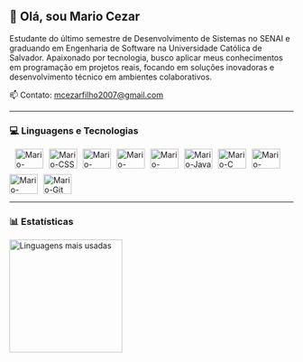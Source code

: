 ## 👋 Olá, sou Mario Cezar

Estudante do último semestre de Desenvolvimento de Sistemas no SENAI e graduando em Engenharia de Software na Universidade Católica de Salvador. Apaixonado por tecnologia, busco aplicar meus conhecimentos em programação em projetos reais, focando em soluções inovadoras e desenvolvimento técnico em ambientes colaborativos. 

📫 Contato: mcezarfilho2007@gmail.com 

---

### 💻 Linguagens e Tecnologias

<div style="display: flex; flex-wrap: wrap; gap: 10px; align-items: center;"><br>
  <!-- Front-end -->
  <img title="HTML5" alt="Mario-HTML" height="35" width="50" src="https://cdn.jsdelivr.net/gh/devicons/devicon/icons/html5/html5-original.svg" />
  <img title="CSS3" alt="Mario-CSS" height="35" width="50" src="https://cdn.jsdelivr.net/gh/devicons/devicon/icons/css3/css3-original.svg" />
  <img title="JavaScript" alt="Mario-JavaScript" height="35" width="50" src="https://cdn.jsdelivr.net/gh/devicons/devicon/icons/javascript/javascript-original.svg" />

  <!-- Back-end -->
  <img title="Node.js" alt="Mario-Node" height="35" width="50" src="https://cdn.jsdelivr.net/gh/devicons/devicon/icons/nodejs/nodejs-original.svg" />
  <img title="Prisma ORM" alt="Mario-Prisma" height="35" width="50" src="https://cdn.jsdelivr.net/gh/devicons/devicon/icons/prisma/prisma-original.svg" />
  <img title="Java" alt="Mario-Java" height="35" width="50" src="https://cdn.jsdelivr.net/gh/devicons/devicon/icons/java/java-original.svg" />
  <img title="Linguagem C" alt="Mario-C" height="35" width="50" src="https://cdn.jsdelivr.net/gh/devicons/devicon/icons/c/c-original.svg" />

  <!-- Banco de Dados -->
  <img title="MySQL" alt="Mario-MySQL" height="35" width="50" src="https://cdn.jsdelivr.net/gh/devicons/devicon/icons/mysql/mysql-original.svg" />
  <img title="PostgreSQL" alt="Mario-PostgreSQL" height="35" width="50" src="https://cdn.jsdelivr.net/gh/devicons/devicon/icons/postgresql/postgresql-original-wordmark.svg" />

  <!-- Ferramentas -->
  <img title="Git" alt="Mario-Git" height="35" width="50" src="https://cdn.jsdelivr.net/gh/devicons/devicon/icons/git/git-original.svg" />
</div>

---

### 📊 Estatísticas

<p>
  <img 
    align="left" 
    height="200" 
    src="https://github-readme-stats.vercel.app/api/top-langs/?username=Mario070&theme=tokyonight&layout=compact&custom_title=Tecnologias&langs_count=9" 
    alt="Linguagens mais usadas"
  />
</p>
